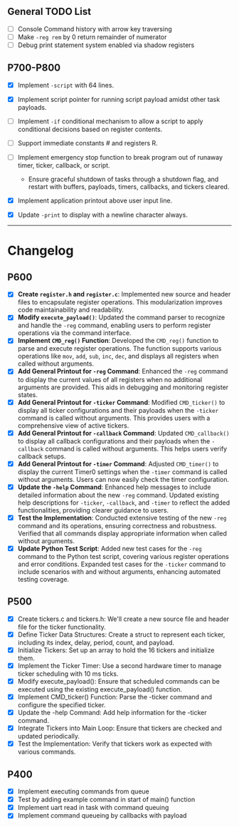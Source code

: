## General TODO List
- [ ] Console Command history with arrow key traversing
- [ ] Make `-reg rem` by 0 return remainder of numerator
- [ ] Debug print statement system enabled via shadow registers

## P700-P800
- [x] Implement `-script` with 64 lines.
- [x] Implement script pointer for running script payload amidst other task payloads.
- [ ] Implement `-if` conditional mechanism to allow a script to apply conditional decisions based on register contents.
- [ ] Support immediate constants # and registers R.
- [ ] Implement emergency stop function to break program out of runaway timer, ticker, callback, or script.
   - Ensure graceful shutdown of tasks through a shutdown flag, and restart with buffers, payloads, timers, callbacks, and tickers cleared.
- [x] Implement application printout above user input line.
- [x] Update `-print` to display with a newline character always.


---

# Changelog

## P600

- [x] **Create `register.h` and `register.c`**: Implemented new source and header files to encapsulate register operations. This modularization improves code maintainability and readability.
- [x] **Modify `execute_payload()`**: Updated the command parser to recognize and handle the `-reg` command, enabling users to perform register operations via the command interface.
- [x] **Implement `CMD_reg()` Function**: Developed the `CMD_reg()` function to parse and execute register operations. The function supports various operations like `mov`, `add`, `sub`, `inc`, `dec`, and displays all registers when called without arguments.
- [x] **Add General Printout for `-reg` Command**: Enhanced the `-reg` command to display the current values of all registers when no additional arguments are provided. This aids in debugging and monitoring register states.
- [x] **Add General Printout for `-ticker` Command**: Modified `CMD_ticker()` to display all ticker configurations and their payloads when the `-ticker` command is called without arguments. This provides users with a comprehensive view of active tickers.
- [x] **Add General Printout for `-callback` Command**: Updated `CMD_callback()` to display all callback configurations and their payloads when the `-callback` command is called without arguments. This helps users verify callback setups.
- [x] **Add General Printout for `-timer` Command**: Adjusted `CMD_timer()` to display the current Timer0 settings when the `-timer` command is called without arguments. Users can now easily check the timer configuration.
- [x] **Update the `-help` Command**: Enhanced help messages to include detailed information about the new `-reg` command. Updated existing help descriptions for `-ticker`, `-callback`, and `-timer` to reflect the added functionalities, providing clearer guidance to users.
- [x] **Test the Implementation**: Conducted extensive testing of the new `-reg` command and its operations, ensuring correctness and robustness. Verified that all commands display appropriate information when called without arguments.
- [x] **Update Python Test Script**: Added new test cases for the `-reg` command to the Python test script, covering various register operations and error conditions. Expanded test cases for the `-ticker` command to include scenarios with and without arguments, enhancing automated testing coverage.

## P500
- [x] Create tickers.c and tickers.h: We'll create a new source file and header file for the ticker functionality.
- [x] Define Ticker Data Structures: Create a struct to represent each ticker, including its index, delay, period, count, and payload.
- [x] Initialize Tickers: Set up an array to hold the 16 tickers and initialize them.
- [x] Implement the Ticker Timer: Use a second hardware timer to manage ticker scheduling with 10 ms ticks.
- [x] Modify execute_payload(): Ensure that scheduled commands can be executed using the existing execute_payload() function.
- [x] Implement CMD_ticker() Function: Parse the -ticker command and configure the specified ticker.
- [x] Update the -help Command: Add help information for the -ticker command.
- [x] Integrate Tickers into Main Loop: Ensure that tickers are checked and updated periodically.
- [x] Test the Implementation: Verify that tickers work as expected with various commands.

## P400
- [x] Implement executing commands from queue
- [x] Test by adding example command in start of main() function
- [x] Implement uart read in task with command queuing
- [x] Implement command queueing by callbacks with payload